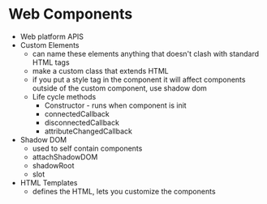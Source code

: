 # Web Components

- Web platform APIS
- Custom Elements
  - can name these elements anything that doesn't clash with standard HTML tags
  - make a custom class that extends HTML
  - if you put a style tag in the component it will affect components outside of the custom component, use shadow dom
  - Life cycle methods
    - Constructor - runs when component is init
    - connectedCallback
    - disconnectedCallback
    - attributeChangedCallback
- Shadow DOM
  - used to self contain components
  - attachShadowDOM
  - shadowRoot
  - slot
- HTML Templates
  - defines the HTML, lets you customize the components
